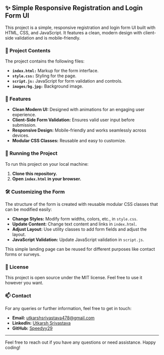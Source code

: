 ## ✨ Simple Responsive Registration and Login Form UI

This project is a simple, responsive registration and login form UI built with HTML, CSS, and JavaScript. It features a clean, modern design with client-side validation and is mobile-friendly.

### 📄 Project Contents
The project contains the following files:
- **`index.html:`** Markup for the form interface.
- **`style.css:`** Styling for the page.
- **`script.js:`** JavaScript for form validation and controls.
- **`images/bg.jpg:`** Background image.

### 🌟 Features
- **Clean Modern UI:** Designed with animations for an engaging user experience.
- **Client-Side Form Validation:** Ensures valid user input before submission.
- **Responsive Design:** Mobile-friendly and works seamlessly across devices.
- **Modular CSS Classes:** Reusable and easy to customize.

### 🚀 Running the Project
To run this project on your local machine:
1. **Clone this repository.**
2. **Open `index.html` in your browser.**

### 🛠️ Customizing the Form
The structure of the form is created with reusable modular CSS classes that can be modified easily:
- **Change Styles:** Modify form widths, colors, etc., in `style.css`.
- **Update Content:** Change text content and links in `index.html`.
- **Adjust Layout:** Use utility classes to add form fields and adjust the layout.
- **JavaScript Validation:** Update JavaScript validation in `script.js`.

This simple landing page can be reused for different purposes like contact forms or surveys.

### 📜 License
This project is open source under the MIT license. Feel free to use it however you want.

### 📫 Contact
For any queries or further information, feel free to get in touch:
- **Email:** [utkarshsrivastava478@gmail.com](mailto:utkarshsrivastava478@gmail.com)
- **LinkedIn:** [Utkarsh Srivastava](https://www.linkedin.com/in/utkarshh29/)
- **GitHub:** [Speedyy29](https://github.com/Speedyy29)

---

Feel free to reach out if you have any questions or need assistance. Happy coding!



